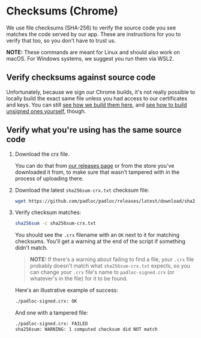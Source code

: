 # Checksums (Chrome)

We use file checksums (SHA-256) to verify the source code you see matches the
code served by our app. These are instructions for you to verify that too, so
you don't have to trust us.

**NOTE:** These commands are meant for Linux and should also work on macOS. For
Windows systems, we suggest you run them via WSL2.

## Verify checksums against source code

Unfortunately, because we sign our Chrome builds, it's not really possible to
locally build the exact same file unless you had access to our certificates and
keys. You can still
[see how we build them here](https://github.com/padloc/padloc/blob/ea05def083df89823d7c15c7bbeb6ef1a1b40383/.github/workflows/publish-release.yml#L54),
and
[see how to build unsigned ones yourself](https://github.com/padloc/padloc/blob/ea05def083df89823d7c15c7bbeb6ef1a1b40383/.github/workflows/build-web-extension.yml),
though.

## Verify what you're using has the same source code

1. Download the crx file.

    You can do that from
    [our releases page](https://github.com/padloc/padloc/releases) or from the
    store you've downloaded it from, to make sure that wasn't tampered with in
    the process of uploading there.

2. Download the latest `sha256sum-crx.txt` checksum file:

    ```bash
    wget https://github.com/padloc/padloc/releases/latest/download/sha256sum-crx.txt
    ```

3. Verify checksum matches:

    ```bash
    sha256sum -c sha256sum-crx.txt
    ```

    You should see the `.crx` filename with an `OK` next to it for matching
    checksums. You'll get a warning at the end of the script if something didn't
    match.

    > **NOTE:** If there's a warning about failing to find a file, your `.crx`
    > file probably doesn't match what `sha256sum-crx.txt` expects, so you can
    > change your `.crx` file's name to `padloc-signed.crx` (or whatever's in
    > the file) for it to be found.

    Here's an illustrative example of success:

    ```txt
    ./padloc-signed.crx: OK
    ```

    And one with a tampered file:

    ```txt
    ./padloc-signed.crx: FAILED
    sha256sum: WARNING: 1 computed checksum did NOT match
    ```
